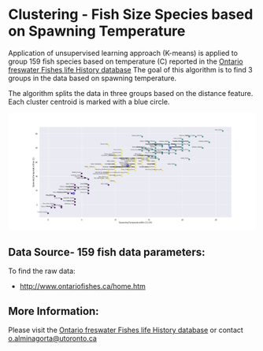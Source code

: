 # Clustering - Fish Size Species based on Spawning Temperature

Application of unsupervised learning approach (K-means) is applied to group 159 fish species based on temperature (C) reported in the [Ontario freswater Fishes life History database]
The goal of this algorithm is to find 3 groups in the data based on spawning temperature. 

[Ontario freswater Fishes life History database]: http://www.ontariofishes.ca/home.htm
 
The algorithm splits the data in three groups based on the distance feature. Each cluster centroid is marked with a blue circle.

 ![](https://github.com/alminagorta/MachineLearning/blob/master/Clustering/K-means.png)

## Data Source- 159 fish data parameters:
To find the raw data:
* http://www.ontariofishes.ca/home.htm

## More Information: 
Please visit the [Ontario freswater Fishes life History database] or contact o.alminagorta@utoronto.ca


